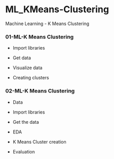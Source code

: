 # ML_KMeans-Clustering
Machine Learning - K Means Clustering

### 01-ML-K Means Clustering
- Import libraries

- Get data

- Visualize data

- Creating clusters

### 02-ML-K Means Clustering
- Data

- Import libraries

- Get the data

- EDA

- K Means Cluster creation

- Evaluation
